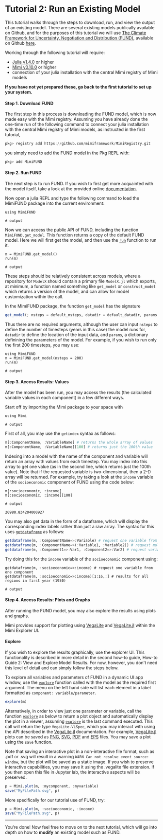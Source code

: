 # Tutorial 2: Run an Existing Model

This tutorial walks through the steps to download, run, and view the output of an existing model.  There are several existing models publically available on Github, and for the purposes of this tutorial we will use [The Climate Framework for Uncertainty, Negotiation and Distribution (FUND)](http://www.fund-model.org), available on Github [here](https://github.com/fund-model/fund).

Working through the following tutorial will require:

- [Julia v1.4.0](https://julialang.org/downloads/) or higher
- [Mimi v0.10.0](https://github.com/mimiframework/Mimi.jl) or higher
- connection of your julia installation with the central Mimi registry of Mimi models

**If you have not yet prepared these, go back to the first tutorial to set up your system.**

#### Step 1. Download FUND

The first step in this process is downloading the FUND model, which is now made easy with the Mimi registry. Assuming you have already done the one-time run of the following command to connect your julia installation with the central Mimi registry of Mimi models, as instructed in the first tutorial,

```julia
pkg> registry add https://github.com/mimiframework/MimiRegistry.git
```

you simply need to add the FUND model in the Pkg REPL with:

```julia
pkg> add MimiFUND
```

#### Step 2. Run FUND

The next step is to run FUND. If you wish to first get more acquainted with the model itself, take a look at the provided online [documentation](http://www.fund-model.org).

Now open a julia REPL and type the following command to load the MimiFUND package into the current environment:

```jldoctest tutorial2; output = false, filter = r".*"s
using MimiFUND

# output

```
Now we can access the public API of FUND, including the function `MimiFUND.get_model`. This function returns a copy of the default FUND model. Here we will first get the model, and then use the [`run`](@ref) function to run it.

```jldoctest tutorial2; output = false, filter = r".*"s
m = MimiFUND.get_model()
run(m)

# output

```

These steps should be relatively consistent across models, where a repository for `ModelX` should contain a primary file `ModelX.jl` which exports, at minimum, a function named something like `get_model` or `construct_model` which returns a version of the model, and can allow for model customization within the call.

In the MimiFUND package, the function `get_model` has the signature

```julia
get_model(; nsteps = default_nsteps, datadir = default_datadir, params = default_params)
```

Thus there are no required arguments, although the user can input `nsteps` to define the number of timesteps (years in this case) the model runs for, `datadir` to define the location of the input data, and `params`, a dictionary definining the parameters of the model.  For example, if you wish to run only the first 200 timesteps, you may use:

```jldoctest tutorial2; output = false, filter = r".*"s
using MimiFUND
m = MimiFUND.get_model(nsteps = 200)
run(m)

# output

```

#### Step 3. Access Results: Values
After the model has been run, you may access the results (the calculated variable values in each component) in a few different ways.

Start off by importing the Mimi package to your space with

```jldoctest tutorial2; output = false
using Mimi

# output

```

First of all, you may use the `getindex` syntax as follows:

```julia
m[:ComponentName, :VariableName] # returns the whole array of values
m[:ComponentName, :VariableName][100] # returns just the 100th value

```

Indexing into a model with the name of the component and variable will return an array with values from each timestep. You may index into this array to get one value (as in the second line, which returns just the 100th value). Note that if the requested variable is two-dimensional, then a 2-D array will be returned. For example, try taking a look at the `income` variable of the `socioeconomic` component of FUND using the code below:

```jldoctest tutorial2; output = false
m[:socioeconomic, :income]
m[:socioeconomic, :income][100]

# output

20980.834204000927
```

You may also get data in the form of a dataframe, which will display the corresponding index labels rather than just a raw array. The syntax for this uses [`getdataframe`](@ref) as follows:

```julia
getdataframe(m, :ComponentName=>:Variable) # request one variable from one component
getdataframe(m, :ComponentName=>(:Variable1, :Variable2)) # request multiple variables from the same component
getdataframe(m, :Component1=>:Var1, :Component2=>:Var2) # request variables from different components
```

Try doing this for the `income` variable of the `socioeconomic` component using:

```jldoctest tutorial2; output = false, filter = r".*"s
getdataframe(m, :socioeconomic=>:income) # request one variable from one component
getdataframe(m, :socioeconomic=>:income)[1:16,:] # results for all regions in first year (1950)

# output

```

#### Step 4. Access Results: Plots and Graphs

After running the FUND model, you may also explore the results using plots and graphs.

Mimi provides support for plotting using [VegaLite](https://github.com/vega/vega-lite) and [VegaLite.jl](https://github.com/fredo-dedup/VegaLite.jl) within the Mimi Explorer UI.

#### Explore

If you wish to explore the results graphically, use the explorer UI. This functionality is described in more detail in the second how-to guide, How-to Guide 2: View and Explore Model Results. For now, however, you don't need this level of detail and can simply follow the steps below.

To explore all variables and parameters of FUND in a dynamic UI app window, use the [`explore`](@ref) function called with the model as the required first argument.  The menu on the left hand side will list each element in a label formatted as `component: variable/parameter`.

```julia
explore(m)
```

Alternatively, in order to view just one parameter or variable, call the function [`explore`](@ref) as below to return a plot object and automatically display the plot in a viewer, assuming [`explore`](@ref) is the last command executed.  This call will return the type `VegaLite.VLSpec`, which you may interact with using the API described in the [VegaLite.jl](https://github.com/fredo-dedup/VegaLite.jl) documentation.  For example, [VegaLite.jl](https://github.com/fredo-dedup/VegaLite.jl) plots can be saved as [PNG](https://en.wikipedia.org/wiki/Portable_Network_Graphics), [SVG](https://en.wikipedia.org/wiki/Scalable_Vector_Graphics), [PDF](https://en.wikipedia.org/wiki/PDF) and [EPS](https://en.wikipedia.org/wiki/Encapsulated_PostScript) files. You may save a plot using the `save` function. 

Note that saving an interactive plot in a non-interactive file format, such as .pdf or .svg will result in a warning `WARN Can not resolve event source: window`, but the plot will be saved as a static image. If you wish to preserve interactive capabilities, you may save it using the .vegalite file extension. If you then open this file in Jupyter lab, the interactive aspects will be preserved.

```julia
p = Mimi.plot(m, :mycomponent, :myvariable)
save("MyFilePath.svg", p)
```

More specifically for our tutorial use of FUND, try:

```julia
p = Mimi.plot(m, :socioeconomic, :income)
save("MyFilePath.svg", p)
```
----

You're done!  Now feel free to move on to the next tutorial, which will go into depth on how to **modify** an existing model such as FUND.
